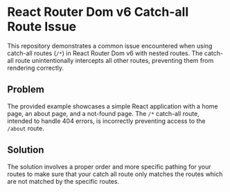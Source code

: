 # React Router Dom v6 Catch-all Route Issue

This repository demonstrates a common issue encountered when using catch-all routes (`/*`) in React Router Dom v6 with nested routes.  The catch-all route unintentionally intercepts all other routes, preventing them from rendering correctly.

## Problem

The provided example showcases a simple React application with a home page, an about page, and a not-found page. The `/*` catch-all route, intended to handle 404 errors, is incorrectly preventing access to the `/about` route.

## Solution

The solution involves a proper order and more specific pathing for your routes to make sure that your catch all route only matches the routes which are not matched by the specific routes.